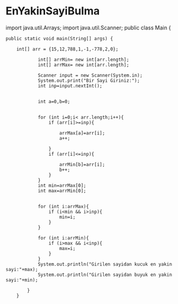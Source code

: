 # EnYakinSayiBulma

import java.util.Arrays;
import java.util.Scanner;
public class Main {

    public static void main(String[] args) {

        int[] arr = {15,12,788,1,-1,-778,2,0};

                int[] arrMin= new int[arr.length];    
                int[] arrMax= new int[arr.length];    

                Scanner input = new Scanner(System.in);
                System.out.print("Bir Sayi Giriniz:");
                int inp=input.nextInt();


                int a=0,b=0;


                for (int i=0;i< arr.length;i++){
                    if (arr[i]>=inp){

                        arrMax[a]=arr[i];           
                        a++;

                    }
                    if (arr[i]<=inp){

                        arrMin[b]=arr[i];
                        b++;
                    }
                }
                int min=arrMax[0];
                int max=arrMin[0];


                for (int i:arrMax){
                    if (i<min && i>inp){        
                        min=i;                  
                    }
                }

                for (int i:arrMin){
                    if (i>max && i<inp){      
                        max=i;
                    }
                }
                System.out.println("Girilen sayidan kucuk en yakin sayi:"+max);
                System.out.println("Girilen sayidan buyuk en yakin sayi:"+min);

            }
        }
